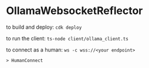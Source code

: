 # OllamaWebsocketReflector

to build and deploy:
`cdk deploy`

to run the client:
`ts-node client/ollama_client.ts`

to connect as a human:
`ws -c wss://<your endpoint>`

`> HumanConnect`
